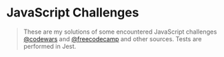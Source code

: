 # JavaScript Challenges
> These are my solutions of some encountered JavaScript challenges [@codewars](https://www.codewars.com/) and [@freecodecamp](https://www.freecodecamp.org/) and other sources.
> Tests are performed in Jest.